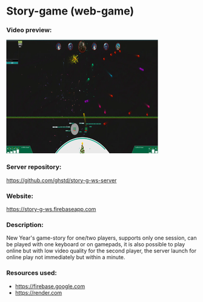 # Story-game (web-game)

### Video preview:
<a href="https://firebasestorage.googleapis.com/v0/b/projects-aggregator-database.appspot.com/o/story_game.mp4?alt=media&token=c3ac5d71-0eba-4aff-8c77-46b4c916aed9">
    <img src="./story_game.webp" alt="video preview" width="400" height="300">
</a>

### Server repository:
https://github.com/ghstd/story-g-ws-server

### Website:
https://story-g-ws.firebaseapp.com

### Description:
New Year's game-story for one/two players, supports only one session, can be played with one keyboard or on gamepads, it is also possible to play online but with low video quality for the second player, the server launch for online play not immediately but within a minute.

### Resources used:
- https://firebase.google.com
- https://render.com
